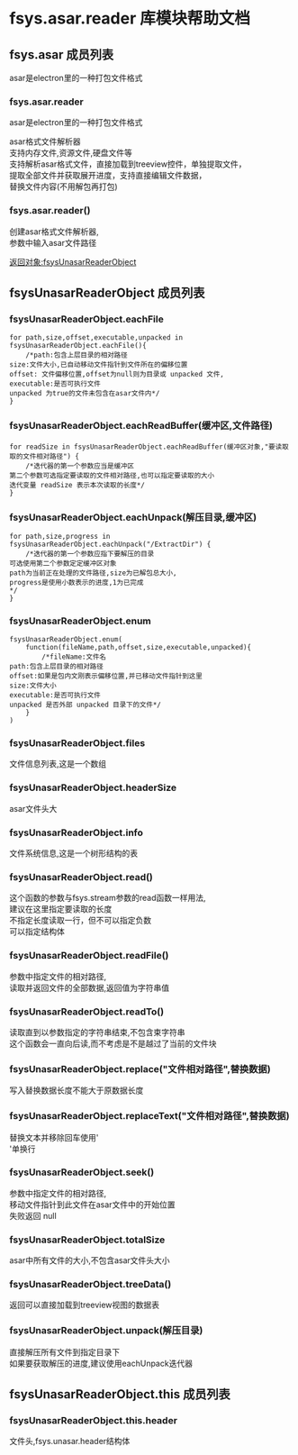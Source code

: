 # fsys.asar.reader 库模块帮助文档

<a id="fsys.asar"></a>
## fsys.asar 成员列表

asar是electron里的一种打包文件格式

<a id="fsys.asar.reader"></a>
### fsys.asar.reader 
 asar是electron里的一种打包文件格式

asar格式文件解析器  
支持内存文件,资源文件,硬盘文件等  
支持解析asar格式文件，直接加载到treeview控件，单独提取文件，  
提取全部文件并获取展开进度，支持直接编辑文件数据，  
替换文件内容(不用解包再打包)

<a id="fsys.asar.reader"></a>
### fsys.asar.reader() 
 创建asar格式文件解析器,  
参数中输入asar文件路径

[返回对象:fsysUnasarReaderObject](#fsysUnasarReaderObject)

<a id="fsysUnasarReaderObject"></a>
## fsysUnasarReaderObject 成员列表


<a id="fsysUnasarReaderObject.eachFile"></a>
### fsysUnasarReaderObject.eachFile 
 

```aardio
for path,size,offset,executable,unpacked in fsysUnasarReaderObject.eachFile(){
	/*path:包含上层目录的相对路径  
size:文件大小,已自动移动文件指针到文件所在的偏移位置  
offset: 文件偏移位置,offset为null则为目录或 unpacked 文件,  
executable:是否可执行文件  
unpacked 为true的文件未包含在asar文件内*/	
}
```



<a id="fsysUnasarReaderObject.eachReadBuffer"></a>
### fsysUnasarReaderObject.eachReadBuffer(缓冲区,文件路径) 
 

```aardio
for readSize in fsysUnasarReaderObject.eachReadBuffer(缓冲区对象,"要读取取的文件相对路径") {
	/*迭代器的第一个参数应当是缓冲区  
第二个参数可选指定要读取的文件相对路径,也可以指定要读取的大小  
迭代变量 readSize 表示本次读取的长度*/
}
```



<a id="fsysUnasarReaderObject.eachUnpack"></a>
### fsysUnasarReaderObject.eachUnpack(解压目录,缓冲区) 
 

```aardio
for path,size,progress in fsysUnasarReaderObject.eachUnpack("/ExtractDir") {
	/*迭代器的第一个参数应指下要解压的目录  
可选使用第二个参数定定缓冲区对象  
path为当前正在处理的文件路径,size为已解包总大小,  
progress是使用小数表示的进度,1为已完成  
*/
}
```



<a id="fsysUnasarReaderObject.enum"></a>
### fsysUnasarReaderObject.enum 
 

```aardio
fsysUnasarReaderObject.enum(  
	function(fileName,path,offset,size,executable,unpacked){  
		/*fileName:文件名  
path:包含上层目录的相对路径  
offset:如果是包内文刚表示偏移位置,并已移动文件指针到这里  
size:文件大小  
executable:是否可执行文件  
unpacked 是否外部 unpacked 目录下的文件*/  
	}  
)
```



<a id="fsysUnasarReaderObject.files"></a>
### fsysUnasarReaderObject.files 
 文件信息列表,这是一个数组

<a id="fsysUnasarReaderObject.headerSize"></a>
### fsysUnasarReaderObject.headerSize 
 asar文件头大

<a id="fsysUnasarReaderObject.info"></a>
### fsysUnasarReaderObject.info 
 文件系统信息,这是一个树形结构的表

<a id="fsysUnasarReaderObject.read"></a>
### fsysUnasarReaderObject.read() 
 这个函数的参数与fsys.stream参数的read函数一样用法,  
建议在这里指定要读取的长度  
不指定长度读取一行，但不可以指定负数  
可以指定结构体

<a id="fsysUnasarReaderObject.readFile"></a>
### fsysUnasarReaderObject.readFile() 
 参数中指定文件的相对路径,  
读取并返回文件的全部数据,返回值为字符串值

<a id="fsysUnasarReaderObject.readTo"></a>
### fsysUnasarReaderObject.readTo() 
 读取直到以参数指定的字符串结束,不包含束字符串  
这个函数会一直向后读,而不考虑是不是越过了当前的文件块

<a id="fsysUnasarReaderObject.replace"></a>
### fsysUnasarReaderObject.replace("文件相对路径",替换数据) 
 写入替换数据长度不能大于原数据长度

<a id="fsysUnasarReaderObject.replaceText"></a>
### fsysUnasarReaderObject.replaceText("文件相对路径",替换数据) 
 替换文本并移除回车使用'  
'单换行

<a id="fsysUnasarReaderObject.seek"></a>
### fsysUnasarReaderObject.seek() 
 参数中指定文件的相对路径,  
移动文件指针到此文件在asar文件中的开始位置  
失败返回 null

<a id="fsysUnasarReaderObject.totalSize"></a>
### fsysUnasarReaderObject.totalSize 
 asar中所有文件的大小,不包含asar文件头大小

<a id="fsysUnasarReaderObject.treeData"></a>
### fsysUnasarReaderObject.treeData() 
 返回可以直接加载到treeview视图的数据表

<a id="fsysUnasarReaderObject.unpack"></a>
### fsysUnasarReaderObject.unpack(解压目录) 
 直接解压所有文件到指定目录下  
如果要获取解压的进度,建议使用eachUnpack迭代器

<a id="fsysUnasarReaderObject.this"></a>
## fsysUnasarReaderObject.this 成员列表


<a id="fsysUnasarReaderObject.this.header"></a>
### fsysUnasarReaderObject.this.header 
 文件头,fsys.unasar.header结构体
